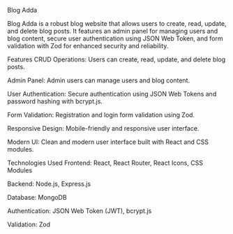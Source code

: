 Blog Adda

Blog Adda is a robust blog website that allows users to create, read, update, and delete blog posts. It features an admin panel for managing users and blog content, secure user authentication using JSON Web Token, and form validation with Zod for enhanced security and reliability.
 
Features
CRUD Operations: Users can create, read, update, and delete blog posts.

Admin Panel: Admin users can manage users and blog content.

User Authentication: Secure authentication using JSON Web Tokens and password hashing with bcrypt.js.

Form Validation: Registration and login form validation using Zod.

Responsive Design: Mobile-friendly and responsive user interface.

Modern UI: Clean and modern user interface built with React and CSS modules.

Technologies Used
Frontend: React, React Router, React Icons, CSS Modules

Backend: Node.js, Express.js

Database: MongoDB

Authentication: JSON Web Token (JWT), bcrypt.js

Validation: Zod
